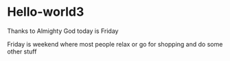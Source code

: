 # Hello-world3
Thanks to Almighty God today is Friday

Friday is weekend where most people relax or go for shopping and do some other stuff
